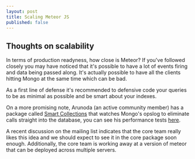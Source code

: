 ```yaml
---
layout: post
title: Scaling Meteor JS
published: false
---
```


## Thoughts on scalability
In terms of production readyness, how close is Meteor? If you've followed closely you may have noticed that it's possible to have a lot of events firing and data being passed along. It's actually possible to have all the clients hitting Mongo at the same time which can be bad.

As a first line of defense it's recommended to defensive code your queries to be as minimal as possible and be smart about your indexes.

On a more promising note, Arunoda (an active community member) has a package called [Smart Collections](http://meteorhacks.com/introducing-smart-collections.html) that watches Mongo's opslog to eliminate calls straight into the database, you can see his performance tests [here](http://meteorhacks.com/making-meteor-500-faster-with-smart-collections.html).

A recent discussion on the mailing list indicates that the core team really likes this idea and we should expect to see it in the core package soon enough. Additionally, the core team is working away at a version of meteor that can be deployed across multiple servers.